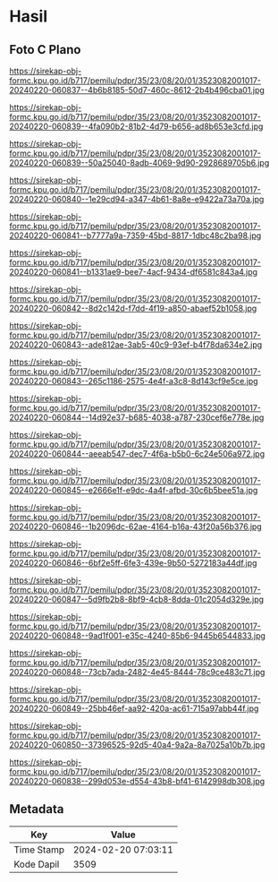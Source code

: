 # Hasil

## Foto C Plano

https://sirekap-obj-formc.kpu.go.id/b717/pemilu/pdpr/35/23/08/20/01/3523082001017-20240220-060837--4b6b8185-50d7-460c-8612-2b4b496cba01.jpg

https://sirekap-obj-formc.kpu.go.id/b717/pemilu/pdpr/35/23/08/20/01/3523082001017-20240220-060839--4fa090b2-81b2-4d79-b656-ad8b653e3cfd.jpg

https://sirekap-obj-formc.kpu.go.id/b717/pemilu/pdpr/35/23/08/20/01/3523082001017-20240220-060839--50a25040-8adb-4069-9d90-2928689705b6.jpg

https://sirekap-obj-formc.kpu.go.id/b717/pemilu/pdpr/35/23/08/20/01/3523082001017-20240220-060840--1e29cd94-a347-4b61-8a8e-e9422a73a70a.jpg

https://sirekap-obj-formc.kpu.go.id/b717/pemilu/pdpr/35/23/08/20/01/3523082001017-20240220-060841--b7777a9a-7359-45bd-8817-1dbc48c2ba98.jpg

https://sirekap-obj-formc.kpu.go.id/b717/pemilu/pdpr/35/23/08/20/01/3523082001017-20240220-060841--b1331ae9-bee7-4acf-9434-df6581c843a4.jpg

https://sirekap-obj-formc.kpu.go.id/b717/pemilu/pdpr/35/23/08/20/01/3523082001017-20240220-060842--8d2c142d-f7dd-4f19-a850-abaef52b1058.jpg

https://sirekap-obj-formc.kpu.go.id/b717/pemilu/pdpr/35/23/08/20/01/3523082001017-20240220-060843--ade812ae-3ab5-40c9-93ef-b4f78da634e2.jpg

https://sirekap-obj-formc.kpu.go.id/b717/pemilu/pdpr/35/23/08/20/01/3523082001017-20240220-060843--265c1186-2575-4e4f-a3c8-8d143cf9e5ce.jpg

https://sirekap-obj-formc.kpu.go.id/b717/pemilu/pdpr/35/23/08/20/01/3523082001017-20240220-060844--14d92e37-b685-4038-a787-230cef6e778e.jpg

https://sirekap-obj-formc.kpu.go.id/b717/pemilu/pdpr/35/23/08/20/01/3523082001017-20240220-060844--aeeab547-dec7-4f6a-b5b0-6c24e506a972.jpg

https://sirekap-obj-formc.kpu.go.id/b717/pemilu/pdpr/35/23/08/20/01/3523082001017-20240220-060845--e2666e1f-e9dc-4a4f-afbd-30c6b5bee51a.jpg

https://sirekap-obj-formc.kpu.go.id/b717/pemilu/pdpr/35/23/08/20/01/3523082001017-20240220-060846--1b2096dc-62ae-4164-b16a-43f20a56b376.jpg

https://sirekap-obj-formc.kpu.go.id/b717/pemilu/pdpr/35/23/08/20/01/3523082001017-20240220-060846--6bf2e5ff-6fe3-439e-9b50-5272183a44df.jpg

https://sirekap-obj-formc.kpu.go.id/b717/pemilu/pdpr/35/23/08/20/01/3523082001017-20240220-060847--5d9fb2b8-8bf9-4cb8-8dda-01c2054d329e.jpg

https://sirekap-obj-formc.kpu.go.id/b717/pemilu/pdpr/35/23/08/20/01/3523082001017-20240220-060848--9ad1f001-e35c-4240-85b6-9445b6544833.jpg

https://sirekap-obj-formc.kpu.go.id/b717/pemilu/pdpr/35/23/08/20/01/3523082001017-20240220-060848--73cb7ada-2482-4e45-8444-78c9ce483c71.jpg

https://sirekap-obj-formc.kpu.go.id/b717/pemilu/pdpr/35/23/08/20/01/3523082001017-20240220-060849--25bb46ef-aa92-420a-ac61-715a97abb44f.jpg

https://sirekap-obj-formc.kpu.go.id/b717/pemilu/pdpr/35/23/08/20/01/3523082001017-20240220-060850--37396525-92d5-40a4-9a2a-8a7025a10b7b.jpg

https://sirekap-obj-formc.kpu.go.id/b717/pemilu/pdpr/35/23/08/20/01/3523082001017-20240220-060838--299d053e-d554-43b8-bf41-6142998db308.jpg


## Metadata

| Key        | Value               |
| ---------- | ------------------- |
| Time Stamp | 2024-02-20 07:03:11 |
| Kode Dapil | 3509                |



